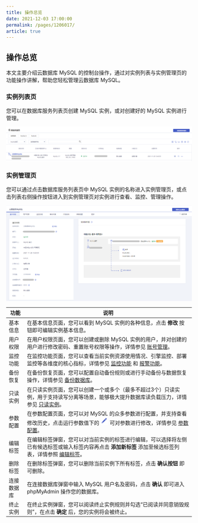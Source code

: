 ```yaml
---
title: 操作总览
date: 2021-12-03 17:00:00
permalink: /pages/1206017/
article: true
---
```


## 操作总览

本文主要介绍云数据库 MySQL 的控制台操作，通过对实例列表与实例管理页的功能操作讲解，帮助您轻松管理云数据库 MySQL。

### 实例列表页

您可以在数据库服务列表页创建 MySQL 实例，或对创建好的 MySQL 实例进行管理。

![操作总览-列表页](./../pic/op_list.png)

### 实例管理页

您可以通过点击数据库服务列表页中 MySQL 实例的名称进入实例管理页，或点击列表右侧操作按钮进入到实例管理页对实例进行查看、监控、管理操作。

![操作总览-详情页](./../pic/op_details.png)

| 功能       | 说明                                                         |
| ---------- | ------------------------------------------------------------ |
| 基本信息   | 在基本信息页面，您可以看到 MySQL 实例的各种信息，点击 **修改** 按钮即可编辑实例基本信息。 |
| 用户权限   | 在用户权限页面，您可以创建或删除 MySQL 实例的用户，并对创建的用户进行修改密码、重置账号权限等操作，详情参见 [账号管理](./../04.操作指南/04.账号管理/00.创建账号.md)。 |
| 监控功能   | 在监控功能页面，您可以查看当前实例资源使用情况、引擎监控、部署监控等各维度的核心指标，详情参见 [监控功能](./../04.操作指南/08.监控报警/00.监控功能.md) 和 [报警功能](./../04.操作指南/08.监控报警/02.报警功能.md)。 |
| 备份恢复   | 在备份恢复页面，您可以配置自动备份规则或进行手动备份与数据恢复操作，详情参见 [备份数据库](./../04.操作指南/07.备份恢复/00.备份数据库.md)。 |
| 只读实例   | 在只读实例页面，您可以创建一个或多个（最多不超过3个）只读实例，用于支持读写分离等场景，能够极大提升数据库读负载压力，详情参见 [只读实例](./../04.操作指南/03.只读实例.md)。 |
| 参数配置   | 在参数配置页面，您可以对 MySQL 的众多参数进行配置，并支持查看修改历史，点击运行参数值下的 ![操作总览-编辑按钮](./../pic/op_icon.png) 可对参数进行修改，详情参见 [参数配置](./../04.操作指南/06.参数配置.md)。 |
| 编辑标签   | 在编辑标签弹窗，您可以对当前实例的标签进行编辑，可以选择将左侧已有候选标签或输入标签内容再点击 **添加新标签** 添加至候选标签列表，详情参照 [编辑标签](./../04.操作指南/09.标签管理/01.编辑标签.md)。 |
| 删除标签   | 在删除标签弹窗，您可以删除当前实例下所有标签，点击 **确认按钮** 即可删除。 |
| 连接数据库 | 在连接数据库弹窗中输入 MySQL 用户名及密码，点击 **确认** 即可进入 phpMyAdmin 操作您的数据库。 |
| 终止实例   | 在终止实例弹窗，您可以阅读终止实例规则并勾选“已阅读并同意销毁规则”，在点击 **确定** 后，您的实例将会被终止。 |
